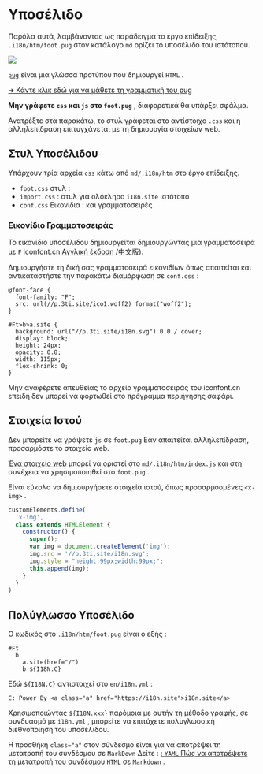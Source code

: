 # Υποσέλιδο

Παρόλα αυτά, λαμβάνοντας ως παράδειγμα το έργο επίδειξης, `.i18n/htm/foot.pug` στον κατάλογο `md` ορίζει το υποσέλιδο του ιστότοπου.

![](https://p.3ti.site/1721286077.avif)

[`pug`](https://pugjs.org) είναι μια γλώσσα προτύπου που δημιουργεί `HTML` .

[➔ Κάντε κλικ εδώ για να μάθετε τη γραμματική του pug](https://pugjs.org)

**Μην γράφετε `css` και `js` στο `foot.pug`** , διαφορετικά θα υπάρξει σφάλμα.

Ανατρέξτε στα παρακάτω, το στυλ γράφεται στο αντίστοιχο `.css` και η αλληλεπίδραση επιτυγχάνεται με τη δημιουργία στοιχείων web.

## Στυλ Υποσέλιδου

Υπάρχουν τρία αρχεία `css` κάτω από `md/.i18n/htm` στο έργο επίδειξης.

* `foot.css` στυλ :
* `import.css` : στυλ για ολόκληρο `i18n.site` ιστότοπο
* `conf.css` Εικονίδια : και γραμματοσειρές

### Εικονίδιο Γραμματοσειράς

Το εικονίδιο υποσέλιδου δημιουργείται δημιουργώντας μια γραμματοσειρά με `F` iconfont.cn [Αγγλική έκδοση](https://www.iconfont.cn/?lang=en-us) /[中文版](https://www.iconfont.cn/?lang=zh)).

Δημιουργήστε τη δική σας γραμματοσειρά εικονιδίων όπως απαιτείται και αντικαταστήστε την παρακάτω διαμόρφωση σε `conf.css` :

```
@font-face {
  font-family: "F";
  src: url(//p.3ti.site/ico1.woff2) format("woff2");
}

#Ft>b>a.site {
  background: url("//p.3ti.site/i18n.svg") 0 0 / cover;
  display: block;
  height: 24px;
  opacity: 0.8;
  width: 115px;
  flex-shrink: 0;
}
```

Μην αναφέρετε απευθείας το αρχείο γραμματοσειράς του iconfont.cn επειδή δεν μπορεί να φορτωθεί στο πρόγραμμα περιήγησης σαφάρι.

## Στοιχεία Ιστού

Δεν μπορείτε να γράψετε `js` σε `foot.pug` Εάν απαιτείται αλληλεπίδραση, προσαρμόστε το στοιχείο web.

[Ένα στοιχείο web](https://www.freecodecamp.org/news/build-your-first-web-component/) μπορεί να οριστεί στο `md/.i18n/htm/index.js` και στη συνέχεια να χρησιμοποιηθεί στο `foot.pug` .

Είναι εύκολο να δημιουργήσετε στοιχεία ιστού, όπως προσαρμοσμένες `<x-img>` .

```js
customElements.define(
  'x-img',
  class extends HTMLElement {
    constructor() {
      super();
      var img = document.createElement('img');
      img.src = '//p.3ti.site/i18n.svg';
      img.style = "height:99px;width:99px;";
      this.append(img);
    }
  }
)
```

## Πολύγλωσσο Υποσέλιδο

Ο κωδικός στο `.i18n/htm/foot.pug` είναι ο εξής :

```
#Ft
  b
    a.site(href="/")
    b ${I18N.C}
```

Εδώ `${I18N.C}` αντιστοιχεί στο `en/i18n.yml` :

```
C: Power By <a class="a" href="https://i18n.site">i18n.site</a>
```

Χρησιμοποιώντας `${I18N.xxx}` παρόμοια με αυτήν τη μέθοδο γραφής, σε συνδυασμό με `i18n.yml` , μπορείτε να επιτύχετε πολυγλωσσική διεθνοποίηση του υποσέλιδου.

Η προσθήκη `class="a"` στον σύνδεσμο είναι για να αποτρέψει τη μετατροπή του συνδέσμου σε `MarkDown` Δείτε :
 [: `YAML` Πώς να αποτρέψετε τη μετατροπή του συνδέσμου `HTML` σε `Markdown`](/i18/qa#H2) .